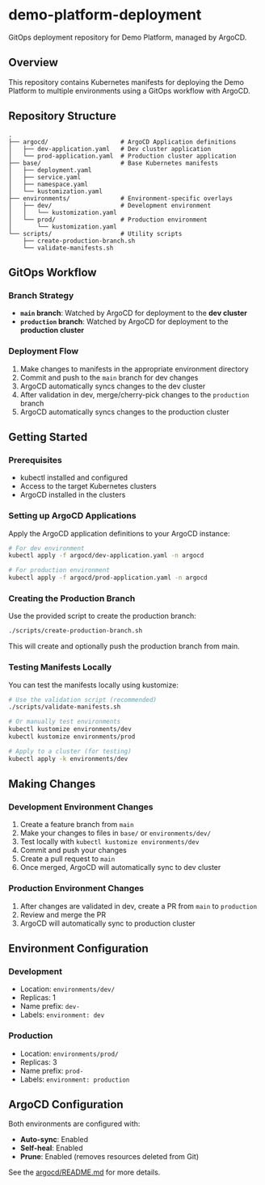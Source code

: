 # demo-platform-deployment

GitOps deployment repository for Demo Platform, managed by ArgoCD.

## Overview

This repository contains Kubernetes manifests for deploying the Demo Platform to multiple environments using a GitOps workflow with ArgoCD.

## Repository Structure

```
.
├── argocd/                    # ArgoCD Application definitions
│   ├── dev-application.yaml   # Dev cluster application
│   └── prod-application.yaml  # Production cluster application
├── base/                      # Base Kubernetes manifests
│   ├── deployment.yaml
│   ├── service.yaml
│   ├── namespace.yaml
│   └── kustomization.yaml
├── environments/              # Environment-specific overlays
│   ├── dev/                   # Development environment
│   │   └── kustomization.yaml
│   └── prod/                  # Production environment
│       └── kustomization.yaml
└── scripts/                   # Utility scripts
    ├── create-production-branch.sh
    └── validate-manifests.sh
```

## GitOps Workflow

### Branch Strategy

- **`main` branch**: Watched by ArgoCD for deployment to the **dev cluster**
- **`production` branch**: Watched by ArgoCD for deployment to the **production cluster**

### Deployment Flow

1. Make changes to manifests in the appropriate environment directory
2. Commit and push to the `main` branch for dev changes
3. ArgoCD automatically syncs changes to the dev cluster
4. After validation in dev, merge/cherry-pick changes to the `production` branch
5. ArgoCD automatically syncs changes to the production cluster

## Getting Started

### Prerequisites

- kubectl installed and configured
- Access to the target Kubernetes clusters
- ArgoCD installed in the clusters

### Setting up ArgoCD Applications

Apply the ArgoCD application definitions to your ArgoCD instance:

```bash
# For dev environment
kubectl apply -f argocd/dev-application.yaml -n argocd

# For production environment
kubectl apply -f argocd/prod-application.yaml -n argocd
```

### Creating the Production Branch

Use the provided script to create the production branch:

```bash
./scripts/create-production-branch.sh
```

This will create and optionally push the production branch from main.

### Testing Manifests Locally

You can test the manifests locally using kustomize:

```bash
# Use the validation script (recommended)
./scripts/validate-manifests.sh

# Or manually test environments
kubectl kustomize environments/dev
kubectl kustomize environments/prod

# Apply to a cluster (for testing)
kubectl apply -k environments/dev
```

## Making Changes

### Development Environment Changes

1. Create a feature branch from `main`
2. Make your changes to files in `base/` or `environments/dev/`
3. Test locally with `kubectl kustomize environments/dev`
4. Commit and push your changes
5. Create a pull request to `main`
6. Once merged, ArgoCD will automatically sync to dev cluster

### Production Environment Changes

1. After changes are validated in dev, create a PR from `main` to `production`
2. Review and merge the PR
3. ArgoCD will automatically sync to production cluster

## Environment Configuration

### Development
- Location: `environments/dev/`
- Replicas: 1
- Name prefix: `dev-`
- Labels: `environment: dev`

### Production
- Location: `environments/prod/`
- Replicas: 3
- Name prefix: `prod-`
- Labels: `environment: production`

## ArgoCD Configuration

Both environments are configured with:
- **Auto-sync**: Enabled
- **Self-heal**: Enabled
- **Prune**: Enabled (removes resources deleted from Git)

See the [argocd/README.md](argocd/README.md) for more details.
